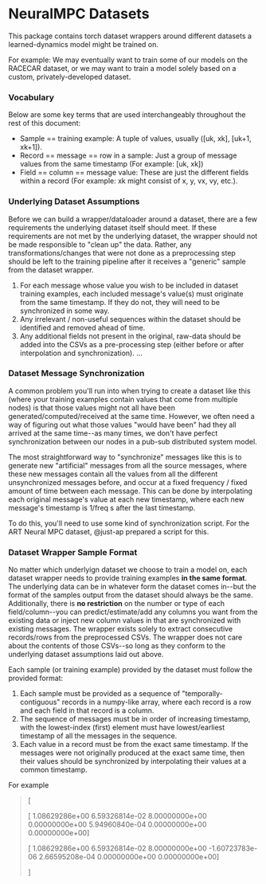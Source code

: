 # NeuralMPC Datasets
This package contains torch dataset wrappers around different datasets a
learned-dynamics model might be trained on.

For example: We may eventually want to train some of our models on the RACECAR
dataset, or we may want to train a model solely based on a custom,
privately-developed dataset.

### Vocabulary
Below are some key terms that are used interchangeably throughout the rest of
this document:
 - Sample == training example: A tuple of values, usually ([uk, xk], [uk+1,
   xk+1]).
 - Record == message == row in a sample: Just a group of message values from the
   same timestamp (For example: [uk, xk])
 - Field == column == message value: These are just the different fields within
   a record (For example: xk might consist of x, y, vx, vy, etc.).

### Underlying Dataset Assumptions
Before we can build a wrapper/dataloader around a dataset, there are a few
requirements the underlying dataset itself should meet. If these requirements
are not met by the underlying dataset, the wrapper should not be made
responsible to "clean up" the data. Rather, any transformations/changes that
were not done as a preprocessing step should be left to the training pipeline
after it receives a "generic" sample from the dataset wrapper. 

1. For each message whose value you wish to be included in dataset training
   examples, each included message's value(s) must originate from the same
   timestamp. If they do not, they will need to be synchronized in some way.
2. Any irrelevant / non-useful sequences within the dataset should be
   identified and removed ahead of time.
3. Any additional fields not present in the original, raw-data should be added
   into the CSVs as a pre-processing step (either before or after interpolation
   and synchronization).
...
   

### Dataset Message Synchronization
A common problem you'll run into when trying to create a dataset like this
(where your training examples contain values that come from multiple nodes) is
that those values might not all have been generated/computed/received at the
same time. However, we often need a way of figuring out what those values "would
have been" had they all arrived at the same time--as many times, we don't have
perfect synchronization between our nodes in a pub-sub distributed system model.

The most straightforward way to "synchronize" messages like this is to generate
new "artificial" messages from all the source messages, where these new messages 
contain all the values from all the different unsynchronized messages before,
and occur at a fixed frequency / fixed amount of time between each message. This
can be done by interpolating each original message's value at each new
timestamp, where each new message's timestamp is 1/freq s after the last
timestamp.

To do this, you'll need to use some kind of synchronization script. For the ART
Neural MPC dataset, @just-ap prepared a script for this.


### Dataset Wrapper Sample Format
No matter which underlyign dataset we choose to train a model on, each dataset
wrapper needs to provide training examples **in the same format**. The
underlying data can be in whatever form the dataset comes in--but the format of
the samples output from the dataset should always be the same. Additionally,
there is **no restriction** on the number or type of each field/column--you can
predict/estimate/add any columns you want from the existing data or inject new
column values in that are synchronized with existing messages. The wrapper
exists solely to extract consecutive records/rows from the preprocessed CSVs.
The wrapper does not care about the contents of those CSVs--so long as they
conform to the underlying dataset assumptions laid out above.

Each sample (or training example) provided by the dataset must follow the
provided format:

1. Each sample must be provided as a sequence of "temporally-contiguous" records
   in a numpy-like array, where each record is a row and each field in that
   record is a column.
2. The sequence of messages must be in order of increasing timestamp, with the
   lowest-index (first) element must have lowest/earliest timestamp of all the
   messages in the sequence.
3. Each value in a record must be from the exact same timestamp. If the messages
   were not originally produced at the exact same time, then their values should
   be synchronized by interpolating their values at a common timestamp.

For example
> [
>
>    [ 1.08629286e+00  6.59326814e-02  8.00000000e+00  0.00000000e+00
>    5.94960840e-04  0.00000000e+00  0.00000000e+00]
>
>    [ 1.08629286e+00  6.59326814e-02  8.00000000e+00 -1.60723783e-06
>    2.66595208e-04  0.00000000e+00  0.00000000e+00] 
>
>  ]